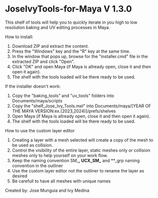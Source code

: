 # JoseIvyTools-for-Maya V 1.3.0

This shelf of tools will help you to quickly iterate in you high to low resolution baking and UV editing processes in Maya.

How to install:
1. Download ZIP and extract the content.
1. Press the "Windows" key and the "R" key at the same time.
1. In the window that pops up, browse for the "installer.cmd" file in the extracted ZIP and click "Open".
1. Click "OK" and open Maya (if Maya is allready open, close it and then open it again).
1. The shelf with the tools loaded will be there ready to be used.

If the installer doesn't work:
1. Copy the "baking_tools" and "uv_tools" folders into Documents/maya/scripts
1. Copy the "shelf_Jose_Ivy_Tools.mel" into Documents/maya/[YEAR OF THE MAYA VERSION:ex.(2023,2024)]/prefs/shelves
1. Open Maya (if Maya is allready open, close it and then open it again).
1. The shelf with the tools loaded will be there ready to be used.

How to use the custom layer editor
1. Creating a layer with a mesh selected will create a copy of the mesh to be used as collision.
1. Control the visibility of the entire layer, static meshes only or collision meshes only to help yourself on your work flow.
1. Keep the naming convention SM_**, UCX_SM_** and **_grp naming convention in the outliner
1. Use the custom layer editor not the outliner to rename the layer as desired
1. Be carefull to have all meshes with unique names

Created by: Jose Munguia and Ivy Medina
